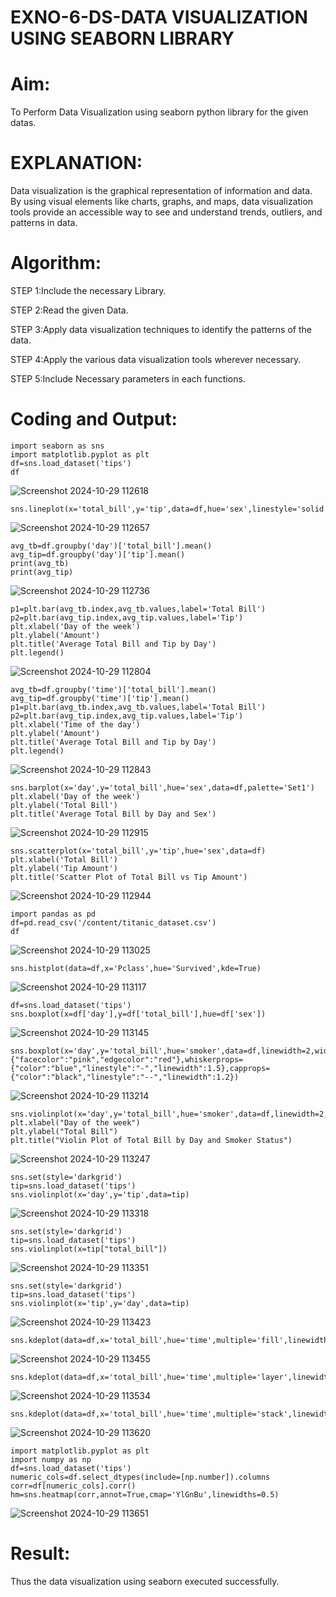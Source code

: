 # EXNO-6-DS-DATA VISUALIZATION USING SEABORN LIBRARY

# Aim:
  To Perform Data Visualization using seaborn python library for the given datas.

# EXPLANATION:
Data visualization is the graphical representation of information and data. By using visual elements like charts, graphs, and maps, data visualization tools provide an accessible way to see and understand trends, outliers, and patterns in data.

# Algorithm:
STEP 1:Include the necessary Library.

STEP 2:Read the given Data.

STEP 3:Apply data visualization techniques to identify the patterns of the data.

STEP 4:Apply the various data visualization tools wherever necessary.

STEP 5:Include Necessary parameters in each functions.

# Coding and Output:
```
import seaborn as sns
import matplotlib.pyplot as plt
df=sns.load_dataset('tips')
df
```
![Screenshot 2024-10-29 112618](https://github.com/user-attachments/assets/847fa634-41f9-49dc-8033-2433de3cf816)
```
sns.lineplot(x='total_bill',y='tip',data=df,hue='sex',linestyle='solid',legend='auto')
```
![Screenshot 2024-10-29 112657](https://github.com/user-attachments/assets/796c7edd-761f-440a-92ee-fdedfad9ffda)
```
avg_tb=df.groupby('day')['total_bill'].mean()
avg_tip=df.groupby('day')['tip'].mean()
print(avg_tb)
print(avg_tip)
```
![Screenshot 2024-10-29 112736](https://github.com/user-attachments/assets/7652e7bd-7019-416f-ada9-55dd279a0dd3)
```
p1=plt.bar(avg_tb.index,avg_tb.values,label='Total Bill')
p2=plt.bar(avg_tip.index,avg_tip.values,label='Tip')
plt.xlabel('Day of the week')
plt.ylabel('Amount')
plt.title('Average Total Bill and Tip by Day')
plt.legend()
```
![Screenshot 2024-10-29 112804](https://github.com/user-attachments/assets/26d4e126-3611-4860-b066-16b3e3f905c3)
```
avg_tb=df.groupby('time')['total_bill'].mean()
avg_tip=df.groupby('time')['tip'].mean()
p1=plt.bar(avg_tb.index,avg_tb.values,label='Total Bill')
p2=plt.bar(avg_tip.index,avg_tip.values,label='Tip')
plt.xlabel('Time of the day')
plt.ylabel('Amount')
plt.title('Average Total Bill and Tip by Day')
plt.legend()
```
![Screenshot 2024-10-29 112843](https://github.com/user-attachments/assets/e66a5317-5d1f-4775-913b-3ff5b68e6d38)
```
sns.barplot(x='day',y='total_bill',hue='sex',data=df,palette='Set1')
plt.xlabel('Day of the week')
plt.ylabel('Total Bill')
plt.title('Average Total Bill by Day and Sex')
```
![Screenshot 2024-10-29 112915](https://github.com/user-attachments/assets/81fe5d24-dd35-4d0c-9ca3-6c6806be9eb0)
```
sns.scatterplot(x='total_bill',y='tip',hue='sex',data=df)
plt.xlabel('Total Bill')
plt.ylabel('Tip Amount')
plt.title('Scatter Plot of Total Bill vs Tip Amount')
```
![Screenshot 2024-10-29 112944](https://github.com/user-attachments/assets/1a5daf50-3a88-4a9a-8f17-3a34746645b1)
```
import pandas as pd
df=pd.read_csv('/content/titanic_dataset.csv')
df
```
![Screenshot 2024-10-29 113025](https://github.com/user-attachments/assets/3198e092-b688-4cd5-9237-ed9857658396)
```
sns.histplot(data=df,x='Pclass',hue='Survived',kde=True)
```
![Screenshot 2024-10-29 113117](https://github.com/user-attachments/assets/781e0c13-68eb-442a-bda4-63dfaa47c33a)
```
df=sns.load_dataset('tips')
sns.boxplot(x=df['day'],y=df['total_bill'],hue=df['sex'])
```
![Screenshot 2024-10-29 113145](https://github.com/user-attachments/assets/63726e77-57a9-4c77-9657-a91ec3062407)
```
sns.boxplot(x='day',y='total_bill',hue='smoker',data=df,linewidth=2,width=0.8,boxprops={"facecolor":"pink","edgecolor":"red"},whiskerprops={"color":"blue","linestyle":"-","linewidth":1.5},capprops={"color":"black","linestyle":"--","linewidth":1.2})
```
![Screenshot 2024-10-29 113214](https://github.com/user-attachments/assets/1d6ef3d8-e658-45ee-b6bb-62fa62aa8cfc)
```
sns.violinplot(x='day',y='total_bill',hue='smoker',data=df,linewidth=2,width=0.6,palette='Set3',inner='quartile')
plt.xlabel("Day of the week")
plt.ylabel("Total Bill")
plt.title("Violin Plot of Total Bill by Day and Smoker Status")
```
![Screenshot 2024-10-29 113247](https://github.com/user-attachments/assets/90fa0c1d-fef7-48ae-9312-dbd168e5f78d)
```
sns.set(style='darkgrid')
tip=sns.load_dataset('tips')
sns.violinplot(x='day',y='tip',data=tip)
```
![Screenshot 2024-10-29 113318](https://github.com/user-attachments/assets/08273d84-4b92-4836-b962-f3acd83c6d02)
```
sns.set(style='darkgrid')
tip=sns.load_dataset('tips')
sns.violinplot(x=tip["total_bill"])
```
![Screenshot 2024-10-29 113351](https://github.com/user-attachments/assets/68073b9b-b6fc-4f8f-848d-e4b02ff5f53e)
```
sns.set(style='darkgrid')
tip=sns.load_dataset('tips')
sns.violinplot(x='tip',y='day',data=tip)
```
![Screenshot 2024-10-29 113423](https://github.com/user-attachments/assets/85b2bbb9-98fa-4472-983e-5e23685ac3af)
```
sns.kdeplot(data=df,x='total_bill',hue='time',multiple='fill',linewidth=3,palette='Set1',alpha=0.8)
```
![Screenshot 2024-10-29 113455](https://github.com/user-attachments/assets/02f19bd7-56d1-4526-9b7a-4de73c90a27f)
```
sns.kdeplot(data=df,x='total_bill',hue='time',multiple='layer',linewidth=3,palette='Set1',alpha=0.8)
```
![Screenshot 2024-10-29 113534](https://github.com/user-attachments/assets/6111a1cf-e4b2-4fb5-84da-bc7d1d76c3cd)
```
sns.kdeplot(data=df,x='total_bill',hue='time',multiple='stack',linewidth=3,palette='Set2',alpha=0.8)
```
![Screenshot 2024-10-29 113620](https://github.com/user-attachments/assets/64dbf889-b3b7-4712-8166-04c588844b67)
```
import matplotlib.pyplot as plt
import numpy as np
df=sns.load_dataset('tips')
numeric_cols=df.select_dtypes(include=[np.number]).columns
corr=df[numeric_cols].corr()
hm=sns.heatmap(corr,annot=True,cmap='YlGnBu',linewidths=0.5)
```
![Screenshot 2024-10-29 113651](https://github.com/user-attachments/assets/e3c2dade-f6a4-4a80-8d1b-32cc1f421f85)


# Result:
Thus the data visualization using seaborn executed successfully.
